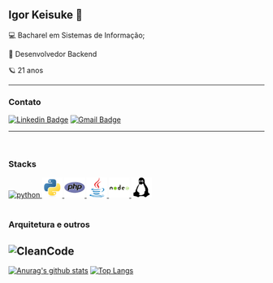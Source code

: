 ## Igor Keisuke 🎌

💻  Bacharel em Sistemas de Informação;

🐺  Desenvolvedor Backend

🪐  21 anos
<br>

---


### Contato

[![Linkedin Badge](https://img.shields.io/badge/-LinkedIn-blue?logo=Linkedin&logoColor=white&link=https://www.linkedin.com/in/igorkeisuke)](https://www.linkedin.com/in/igorkeisuke)
[![Gmail Badge](https://img.shields.io/badge/-Gmail-c14438?logo=Gmail&logoColor=white&link=mailto:igorando11@gmail.com)](mailto:igorando11@gmail.com)

---
<br>

### Stacks
<div>
    <a href="https://www.python.org" target="_blank"> 
        <img src="https://cdn.worldvectorlogo.com/logos/laravel-2.svg" alt="python" width="40" height="40"/> 
    </a>
    <a href="https://www.python.org" target="_blank"> 
        <img src="https://raw.githubusercontent.com/devicons/devicon/master/icons/python/python-original.svg" alt="python" width="40" height="40"/> 
    </a> 
    <a href="https://www.php.net/" target="_blank"> 
        <img src="https://raw.githubusercontent.com/devicons/devicon/master/icons/php/php-original.svg" alt="python" width="40" height="40"/> 
    </a> 
    <a href="https://www.java.com" target="_blank"> 
        <img src="https://raw.githubusercontent.com/devicons/devicon/master/icons/java/java-original.svg" alt="java" width="40" height="40"/> 
    </a> 
    <a href="https://nodejs.org" target="_blank"> 
        <img src="https://raw.githubusercontent.com/devicons/devicon/master/icons/nodejs/nodejs-original-wordmark.svg"  alt="nodejs" width="40" height="40"/> 
    </a>
    <a href="#"> 
        <img src="https://raw.githubusercontent.com/devicons/devicon/master/icons/linux/linux-plain.svg" alt="bootstrap" width="40" height="40"/> 
    </a> 
</div>
<br>

### Arquitetura e outros
![CleanCode](https://img.shields.io/badge/Clean%20Code-gray.svg)
---

[![Anurag's github stats](https://github-readme-stats.vercel.app/api?username=ikeisuke-ando&count_private=true)](https://github.com/anuraghazra/github-readme-stats)
[![Top Langs](https://github-readme-stats.vercel.app/api/top-langs/?username=ikeisuke-ando)](https://github.com/anuraghazra/github-readme-stats)
